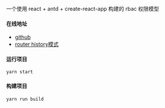 一个使用 react + antd + create-react-app 构建的 rbac 权限模型

#### 在线地址

- [github](https://qyhever.top/e-admin-react)
- [router history模式](https://qyhever.com/e-admin-react)



#### 运行项目

```shell
yarn start
```



#### 构建项目

```shell
yarn run build
```

